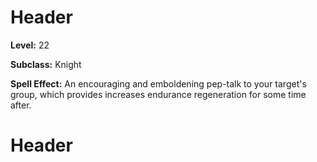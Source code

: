 <!-- TITLE: Spell: Word Of Leadership -->
<!-- SUBTITLE: A quick summary of Spell Word Of Leadership -->

# Header
<!-- SUBTITLE:  -->

**Level:** 22

**Subclass:** Knight

**Spell Effect:** An encouraging and emboldening pep-talk to your target's group, which provides increases endurance regeneration for some time after.

# Header